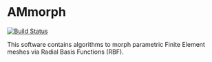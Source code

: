 # AMmorph

[![Build Status](https://travis-ci.com/AppliedMechanics/AMmorph.svg?branch=master)](https://travis-ci.com/AppliedMechanics/AMmorph)

This software contains algorithms to morph parametric Finite Element meshes
via Radial Basis Functions (RBF).


